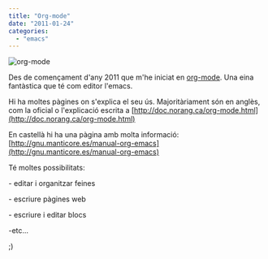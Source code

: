 ```yaml
---
title: "Org-mode"
date: "2011-01-24"
categories: 
  - "emacs"
---
```


![](images/org-mode-unicorn.png "org-mode")

Des de començament d'any 2011 que m'he iniciat en [org-mode](http://orgmode.org/ "org-mode"). Una eina fantàstica que té com editor l'emacs.

Hi ha moltes pàgines on s'explica el seu ús. Majoritàriament són en anglès, com la oficial o l'explicació escrita a [http://doc.norang.ca/org-mode.html](http://doc.norang.ca/org-mode.html)

En castellà hi ha una pàgina amb molta informació: [http://gnu.manticore.es/manual-org-emacs](http://gnu.manticore.es/manual-org-emacs)

Té moltes possibilitats:

\- editar i organitzar feines

\- escriure pàgines web

\- escriure i editar blocs

\-etc...

;)
